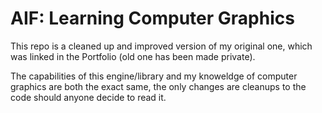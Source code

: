 # AIF: Learning Computer Graphics
This repo is a cleaned up and improved version of my original one, which was linked in the Portfolio (old one has been made private).

The capabilities of this engine/library and my knoweldge of computer graphics are both the exact same, the only changes are cleanups to the code should anyone decide to read it.